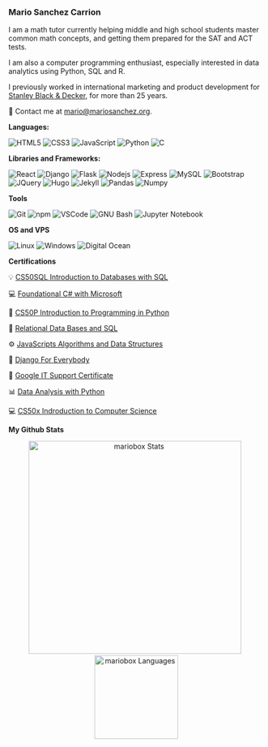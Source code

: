 ### Mario Sanchez Carrion

I am a math tutor currently helping middle and high school students master common math concepts, and getting them prepared for the SAT and ACT tests. 

I am also a computer programming enthusiast, especially interested in data analytics using Python, SQL and R.

I previously worked in international marketing and product development for <a href="https://www.stanleyblackanddecker.com/">Stanley Black & Decker</a>, for more than 25 years.

👋 Contact me at <a href="mailto:mario@mariosanchez.org">mario@mariosanchez.org</a>.

**Languages:**  

  ![HTML5](https://img.shields.io/badge/-HTML5-E34F26?style=flat-square&logo=html5&logoColor=white)
  ![CSS3](https://img.shields.io/badge/-CSS3-549FDE?style=flat-square&logo=css3&logoColor=white)
  ![JavaScript](https://img.shields.io/badge/-JavaScript-F7B93E?style=flat-square&logo=javascript&logoColor=fff)
  ![Python](https://img.shields.io/badge/-Python-blue?style=flat-square&logo=python&logoColor=white)
  ![C](https://img.shields.io/badge/-C-549fde?style=flat-square&logo=c&logoColor=white)
  

**Libraries and Frameworks:**    
  
  ![React](https://img.shields.io/badge/-React.js-45b8d8?style=flat-square&logo=react&logoColor=white)
  ![Django](https://img.shields.io/badge/-Django-2c852f?style=flat-square&logo=django&logoColor=white)
  ![Flask](https://img.shields.io/badge/-Flask-black?style=flat-square&logo=flask&logoColor=white)
  ![Nodejs](https://img.shields.io/badge/-Node.js-43853d?style=flat-square&logo=Node.js&logoColor=white)
  ![Express](https://img.shields.io/badge/-Express-999?style=flat-square&logo=express&logoColor=white)
  ![MySQL](https://img.shields.io/badge/-SQL-00758F?style=flat-square&logo=mysql&logoColor=white)
  ![Bootstrap](https://img.shields.io/badge/-Bootstrap-purple?style=flat-square&logo=bootstrap&logoColor=white)
  ![JQuery](https://img.shields.io/badge/-JQuery-e5e4e2?style=flat-square&logo=jquery&logoColor=blue)
  ![Hugo](https://img.shields.io/badge/-Hugo-e75480?style=flat-square&logo=hugo&logoColor=white)
  ![Jekyll](https://img.shields.io/badge/-Jekyll-555?style=flat-square&logo=jekyll&logoColor=ffbf00)
  ![Pandas](https://img.shields.io/badge/-Pandas-e5e4e2?style=flat-square&logo=pandas&logoColor=838383)
  ![Numpy](https://img.shields.io/badge/-Numpy-e5e4e2?style=flat-square&logo=pandas&logoColor=blue)
  

**Tools**
  
  ![Git](https://img.shields.io/badge/-Git-F05032?style=flat-square&logo=git&logoColor=white)
  ![npm](https://img.shields.io/badge/-NPM-CB3837?style=flat-square&logo=npm&logoColor=white)
  ![VSCode](https://img.shields.io/badge/-VSCode-0085D1?style=flat-square&logo=visual-studio-code&logoColor=white)
  ![GNU Bash](https://img.shields.io/badge/-GNU%20Bash-555?style=flat-square&logo=gnu-bash&logoColor=white)
  ![Jupyter Notebook](https://img.shields.io/badge/-Jupyter-E34F26?style=flat-square&logo=jupyter&logoColor=white)
  
  
  **OS and VPS**
 
  ![Linux](https://img.shields.io/badge/-Linux-16C60C?style=flat-square&logo=linux&logoColor=white)
  ![Windows](https://img.shields.io/badge/-Windows-00ADEF?style=flat-square&logo=windows&logoColor=white)
  ![Digital Ocean](https://img.shields.io/badge/-Digital%20Ocean%20-blue?style=flat-square&logo=digitalocean&logoColor=white)
  
  
  **Certifications**

  💡 [CS50SQL Introduction to Databases with SQL](https://certificates.cs50.io/f66eedcb-f7d7-4d59-93e1-3170943b6108.pdf?size=letter)
  
  💻 [Foundational C# with Microsoft](https://www.freecodecamp.org/certification/mariobox/foundational-c-sharp-with-microsoft) 
  
  🐍 [CS50P Introduction to Programming in Python](https://certificates.cs50.io/bc8a572e-b437-4d8a-afc3-6494a43d071a)
  
  🔧 [Relational Data Bases and SQL](https://www.freecodecamp.org/certification/mariobox/relational-database-v8)
    
  ⚙️ [JavaScripts Algorithms and Data Structures](https://www.freecodecamp.org/certification/mariobox/javascript-algorithms-and-data-structures)
  
  :rocket: [Django For Everybody](https://coursera.org/share/0168b3865fa7c7107114726e339d71a6) 
  
  🔧 [Google IT Support Certificate](https://www.coursera.org/account/accomplishments/specialization/certificate/FCRCG62QHYBN) 
  
  📊 [Data Analysis with Python](https://freecodecamp.org/certification/mariobox/data-analysis-with-python-v7) 
  
  💻 [CS50x Indroduction to Computer Science](https://drive.google.com/file/d/1fm8EQ2jkeUGUr0A6HB1Nddf7dOTvClUG/view?usp=sharing) 
  
 
  **My Github Stats**
  
  <p align="center"> 
  <img src="https://github-readme-stats.vercel.app/api?username=mariobox&show_icons=true&theme=radical&locale=en&title_color=fcb526" alt="mariobox Stats" width="420"/>&nbsp;
  <img src="https://github-readme-stats.vercel.app/api/top-langs/?username=mariobox&layout=compact&theme=radical&locale=en&title_color=fcb526" alt="mariobox Languages" height="165">
</p>
  
  
